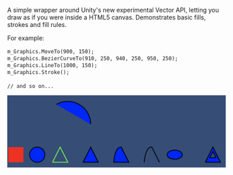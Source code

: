 A simple wrapper around Unity's new experimental Vector API, letting you draw as if you were inside a HTML5 canvas. Demonstrates basic fills, strokes and fill rules.

For example:

```
m_Graphics.MoveTo(900, 150);
m_Graphics.BezierCurveTo(910, 250, 940, 250, 950, 250);
m_Graphics.LineTo(1000, 150);
m_Graphics.Stroke();

// and so on...

```

![Demo Screen](/Assets/DemoScreen.png)
